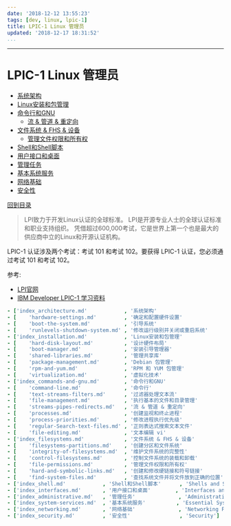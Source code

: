 ```yaml
---
date: '2018-12-12 13:55:23'
tags: [dev, linux, lpic-1]
title: LPIC-1 Linux 管理员
updated: '2018-12-17 18:31:52'
...
```

---
# LPIC-1 Linux 管理员
<!-- MarkdownTOCs -->

- [系统架构](./architecture/index_architecture.md "System Architecture")
- [Linux安装和包管理](./installation/index_installation.md "Linux Installation and Package Management")
- [命令行和GNU](./commands-and-gnu/index_commands-and-gnu.md "GNU and Unix Commands")
    - [流 & 管道 & 重定向](./commands-and-gnu/streams-pipes-redirects.md "04 streams & pipes & redirects")
- [文件系统 & FHS & 设备](./filesystems/index_filesystems.md "Devices & Linux Filesystems & Filesystem Hierarchy Standard")
    - [管理文件权限和所有权](./filesystems/file-permissions.md "04 Manage file permissions and ownership")
- [Shell和Shell脚本](./shell/index_shell.md "Shells and Shell Scripting")
- [用户接口和桌面](./interfaces/index_interfaces.md "Interfaces and Desktops")
- [管理任务](./administrative/index_administrative.md "Administrative Tasks")
- [基本系统服务](./system-services/index_system-services.md "Essential System Services")
- [网络基础](./networking/index_networking.md "Networking Fundamentals")
- [安全性](./security/index_security.md "Security")

<!-- /MarkdownTOCs -->
[回到目录](./index.md)

> LPI致力于开发Linux认证的全球标准。
> LPI是开源专业人士的全球认证标准和职业支持组织。 
> 凭借超过600,000考试，它是世界上第一个也是最大的供应商中立的Linux和开源认证机构。

LPIC-1 认证涉及两个考试：考试 101 和考试 102。要获得 LPIC-1 认证，您必须通过考试 101 和考试 102。

参考:
-   [LPI官网](https://www.lpi.org/zh-CN/)
-   [IBM Developer LPIC-1 学习资料](https://www.ibm.com/developerworks/cn/linux/l-lpic1-v3-map/)

```yaml
- ['index_architecture.md'            , '系统架构'                           , 'System Architecture']
- [    'hardware-settings.md'         , '确定和配置硬件设置'                 , '01 Determine and configure hardware settings']
- [    'boot-the-system.md'           , '引导系统'                           , '02 Boot the system']
- [    'runlevels-shutdown-system.md' , '修改运行级别并关闭或重启系统'       , '03 Change runlevels boot targets and shutdown or reboot system']
- ['index_installation.md'            , 'Linux安装和包管理'                  , 'Linux Installation and Package Management']
- [    'hard-disk-layout.md'          , '设计硬件布局'                       , '01 Design hard disk layout']
- [    'boot-manager.md'              , '安装引导管理器'                     , '02 Install a boot manager']
- [    'shared-libraries.md'          , '管理共享库'                         , '03 Manage shared libraries']
- [    'package-management.md'        , 'Debian 包管理'                      , '04 Use Debian package management']
- [    'rpm-and-yum.md'               , 'RPM 和 YUM 包管理'                  , '05 Use RPM and YUM package management']
- [    'virtualization.md'            , '虚拟化技术'                         , '06 Linux as a virtualization guest']
- ['index_commands-and-gnu.md'        , '命令行和GNU'                        , 'GNU and Unix Commands']
- [    'command-line.md'              , '命令行'                             , '01 Work on the command line']
- [    'text-streams-filters.md'      , '过滤器处理文本流'                   , '02 Process text streams using filters']
- [    'file-management.md'           , '执行基本的文件和目录管理'           , '03 Perform basic file management']
- [    'streams-pipes-redirects.md'   , '流 & 管道 & 重定向'                 , '04 streams & pipes & redirects']
- [    'processes.md'                 , '创建监视和终止进程'                 , '05 Create monitor and kill processes']
- [    'process-priorities.md'        , '修改进程执行优先级'                 , '06 Modify process execution priorities']
- [    'regular-Search-text-files.md' , '正则表达式搜索文本文件'             , '07 Search text files using regular expressions']
- [    'file-editing.md'              , '文本编辑 vi'                        , '08 Basic file editing']
- ['index_filesystems.md'             , '文件系统 & FHS & 设备'              , 'Devices & Linux Filesystems & Filesystem Hierarchy Standard']
- [    'filesystems-partitions.md'    , '创建分区和文件系统'                 , '01 Create partitions and filesystems']
- [    'integrity-of-filesystems.md'  , '维护文件系统的完整性'               , '02 Maintain the integrity of filesystems']
- [    'control-filesystems.md'       , '控制文件系统的装载和卸载'           , '03 Control mounting and unmounting of filesystems']
- [    'file-permissions.md'          , '管理文件权限和所有权'               , '04 Manage file permissions and ownership']
- [    'hard-and-symbolic-links.md'   , '创建和修改硬链接和符号链接'         , '05 Create and change hard and symbolic links']
- [    'find-system-files.md'         , '查找系统文件并将文件放到正确的位置' , '06 Find system files and place files in the correct location']
- ['index_shell.md'            , 'Shell和Shell脚本'      , 'Shells and Shell Scripting']
- ['index_interfaces.md'       , '用户接口和桌面'        , 'Interfaces and Desktops']
- ['index_administrative.md'   , '管理任务'              , 'Administrative Tasks']
- ['index_system-services.md'  , '基本系统服务'          , 'Essential System Services']
- ['index_networking.md'       , '网络基础'              , 'Networking Fundamentals']
- ['index_security.md'         , '安全性'                , 'Security']
```
